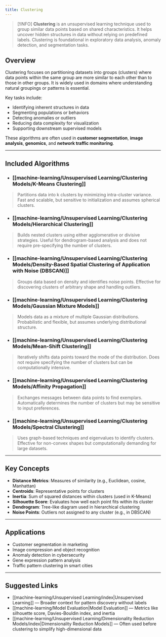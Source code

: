 ```yaml
---
title: Clustering
---
```


> [!INFO]
> **Clustering** is an unsupervised learning technique used to group similar data points based on shared characteristics. It helps uncover hidden structures in data without relying on predefined labels. Clustering is foundational in exploratory data analysis, anomaly detection, and segmentation tasks.

## Overview

Clustering focuses on partitioning datasets into groups (clusters) where data points within the same group are more similar to each other than to those in other groups. It is widely used in domains where understanding natural groupings or patterns is essential.

Key tasks include:
- Identifying inherent structures in data  
- Segmenting populations or behaviors  
- Detecting anomalies or outliers  
- Reducing data complexity for visualization  
- Supporting downstream supervised models

These algorithms are often used in **customer segmentation**, **image analysis**, **genomics**, and **network traffic monitoring**.

---

## Included Algorithms

- ### [[machine-learning/Unsupervised Learning/Clustering Models/K-Means Clustering]]
> Partitions data into k clusters by minimizing intra-cluster variance. Fast and scalable, but sensitive to initialization and assumes spherical clusters.

- ### [[machine-learning/Unsupervised Learning/Clustering Models/Hierarchical Clustering]]
> Builds nested clusters using either agglomerative or divisive strategies. Useful for dendrogram-based analysis and does not require pre-specifying the number of clusters.

- ### [[machine-learning/Unsupervised Learning/Clustering Models/Density-Based Spatial Clustering of Application with Noise (DBSCAN)]]
> Groups data based on density and identifies noise points. Effective for discovering clusters of arbitrary shape and handling outliers.

- ### [[machine-learning/Unsupervised Learning/Clustering Models/Gaussian Mixture Models]]
> Models data as a mixture of multiple Gaussian distributions. Probabilistic and flexible, but assumes underlying distributional structure.

- ### [[machine-learning/Unsupervised Learning/Clustering Models/Mean-Shift Clustering]]
> Iteratively shifts data points toward the mode of the distribution. Does not require specifying the number of clusters but can be computationally intensive.

- ### [[machine-learning/Unsupervised Learning/Clustering Models/Affinity Propagation]]
> Exchanges messages between data points to find exemplars. Automatically determines the number of clusters but may be sensitive to input preferences.

- ### [[machine-learning/Unsupervised Learning/Clustering Models/Spectral Clustering]]
> Uses graph-based techniques and eigenvalues to identify clusters. Effective for non-convex shapes but computationally demanding for large datasets.

---

## Key Concepts

- **Distance Metrics**: Measures of similarity (e.g., Euclidean, cosine, Manhattan)  
- **Centroids**: Representative points for clusters  
- **Inertia**: Sum of squared distances within clusters (used in K-Means)  
- **Silhouette Score**: Evaluates how well each point fits within its cluster  
- **Dendrogram**: Tree-like diagram used in hierarchical clustering  
- **Noise Points**: Outliers not assigned to any cluster (e.g., in DBSCAN)

---

## Applications

- Customer segmentation in marketing  
- Image compression and object recognition  
- Anomaly detection in cybersecurity  
- Gene expression pattern analysis  
- Traffic pattern clustering in smart cities

---

## Suggested Links

- [[machine-learning/Unsupervised Learning/index|Unsupervised Learning]] — Broader context for pattern discovery without labels  
- [[machine-learning/Model Evaluation|Model Evaluation]] — Metrics like silhouette score, Davies-Bouldin index, and inertia  
- [[machine-learning/Unsupervised Learning/Dimensionality Reduction Models/index|Dimensionality Reduction Models]] — Often used before clustering to simplify high-dimensional data